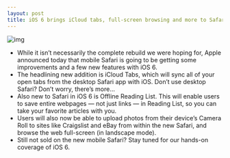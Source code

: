 ```yaml
---
layout: post
title: iOS 6 brings iCloud tabs, full-screen browsing and more to Safari
---
```

![img](http://media.idownloadblog.com/wp-content/uploads/2012/06/new-mobile-safari.jpg)
* While it isn’t necessarily the complete rebuild we were hoping for, Apple announced today that mobile Safari is going to be getting some improvements and a few new features with iOS 6.
* The headlining new addition is iCloud Tabs, which will sync all of your open tabs from the desktop Safari app with iOS. Don’t use desktop Safari? Don’t worry, there’s more…
* Also new to Safari in iOS 6 is Offline Reading List. This will enable users to save entire webpages — not just links — in Reading List, so you can take your favorite articles with you.
* Users will also now be able to upload photos from their device’s Camera Roll to sites like Craigslist and eBay from within the new Safari, and browse the web full-screen (in landscape mode).
* Still not sold on the new mobile Safari? Stay tuned for our hands-on coverage of iOS 6.

